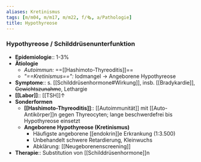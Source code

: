 ```yaml
---
aliases: Kretinismus
tags: [m/m04, m/m17, m/m22, f/🗞️, a/Pathologie]
title: Hypothyreose
---
```

### Hypothyreose / Schilddrüsenunterfunktion 
- **Epidemiologie**:: 1-3%
- **Ätiologie**
	- *Autoimmun:* ==[[Hashimoto-Thyreoditis]]==
	- *"==Kretinismus==":* Iodmangel → Angeborene Hypothyreose
- **Symptome**:: s. [[Schilddrüsenhormone#Wirkung]], insb. [[Bradykardie]], ~~Gewichtszunahme~~, Lethargie
- **[[Labor]]**:: [[TSH]]↑
- **Sonderformen**
	- **[[Hashimoto-Thyreoditis]]**:: [[Autoimmunität]] mit [[Auto-Antikörper]]n gegen Thyreocyten; lange beschwerdefrei bis Hypothyreose einsetzt
	- **Angeborene Hypothyreose (Kretinismus)**
		- Häufigste angeborene [[endokrin]]e Erkrankung (1:3.500)
		- Unbehandelt schwere Retardierung, Kleinwuchs
		- Abklärung: [[Neugeborenenscreening]]
- **Therapie**:: Substitution von [[Schilddrüsenhormone]]n